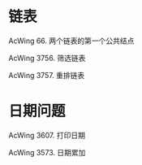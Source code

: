 # 链表
AcWing 66. 两个链表的第一个公共结点

AcWing 3756. 筛选链表

AcWing 3757. 重排链表

# 日期问题
AcWing 3607. 打印日期

AcWing 3573. 日期累加
